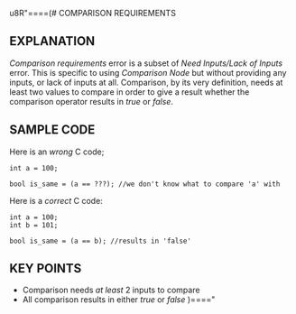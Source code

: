 u8R"====(# COMPARISON REQUIREMENTS
## EXPLANATION
*Comparison requirements* error is a subset of *Need Inputs/Lack of Inputs*
error.  This is specific to using *Comparison Node* but without providing any
inputs, or lack of inputs at all. Comparison, by its very definition, needs at
least two values to compare in order to give a result whether the comparison
operator results in *true* or *false*.
## SAMPLE CODE
Here is an *wrong* C code;
```
int a = 100;

bool is_same = (a == ???); //we don't know what to compare 'a' with
```
Here is a *correct* C code:
```
int a = 100;
int b = 101;

bool is_same = (a == b); //results in 'false'
```
## KEY POINTS
  * Comparison needs *at least* 2 inputs to compare
  * All comparison results in either *true* or *false*
)===="
